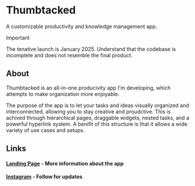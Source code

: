 # Thumbtacked

A customizable productivity and knowledge management app.

> [!IMPORTANT]
> The tenative launch is January 2025. Understand that the codebase is incomplete and does not resemble the final product.

## About

Thumbtacked is an all-in-one producivity app I'm developing, which attempts to make organization more enjoyable.

The purpose of the app is to let your tasks and ideas visually organized and interconnected, allowing you to stay creative and proudctive. This is achived through hierarchical pages, draggable widgets, nested tasks, and a powerful hyperlink system. A benifit of this structure is that it allows a wide variety of use cases and setups.

## Links

#### [Landing Page](https://thumbtacked.app) - **More information about the app**

#### [Instagram](https://instagram.com/thumbtacked.app) - **Follow for updates**

